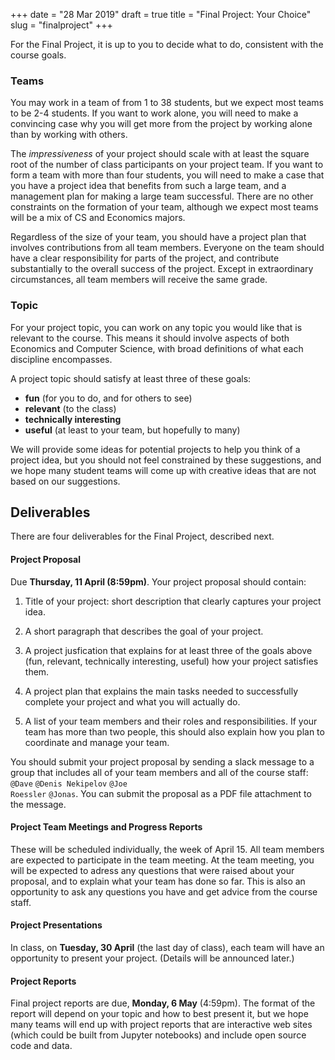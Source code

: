 +++
date = "28 Mar 2019"
draft = true
title = "Final Project: Your Choice"
slug = "finalproject"
+++

For the Final Project, it is up to you to decide what to do,
consistent with the course goals. 

### Teams

You may work in a team of from 1 to 38 students, but we expect most
teams to be 2-4 students. If you want to work alone, you will need to
make a convincing case why you will get more from the project by
working alone than by working with others. 

The _impressiveness_ of your project should scale with at least the
square root of the number of class participants on your project
team. If you want to form a team with more than four students, you
will need to make a case that you have a project idea that benefits
from such a large team, and a management plan for making a large team
successful.  There are no other constraints on the formation of your
team, although we expect most teams will be a mix of CS and Economics
majors.

Regardless of the size of your team, you should have a project plan
that involves contributions from all team members. Everyone on the
team should have a clear responsibility for parts of the project, and
contribute substantially to the overall success of the project. Except
in extraordinary circumstances, all team members will receive the same
grade.

### Topic

For your project topic, you can work on any topic you would like that
is relevant to the course. This means it should involve aspects of
both Economics and Computer Science, with broad definitions of what
each discipline encompasses. 

A project topic should satisfy at least three of these goals:

- **fun** (for you to do, and for others to see)
- **relevant** (to the class)
- **technically interesting** 
- **useful** (at least to your team, but hopefully to many)

We will provide some ideas for potential projects to help you think of
a project idea, but you should not feel constrained by these
suggestions, and we hope many student teams will come up with creative
ideas that are not based on our suggestions.

## Deliverables

There are four deliverables for the Final Project, described next.

#### Project Proposal

Due **Thursday, 11 April (8:59pm)**. Your project proposal should contain:

1. Title of your project: short description that clearly captures your project idea.

2. A short paragraph that describes the goal of your project.

3. A project jusfication that explains for at least three of the goals
above (fun, relevant, technically interesting, useful) how your
project satisfies them.

4. A project plan that explains the main tasks needed to successfully
complete your project and what you will actually do.

5. A list of your team members and their roles and responsibilities. If
your team has more than two people, this should also explain how you
plan to coordinate and manage your team.

You should submit your project proposal by sending a slack message to
a group that includes all of your team members and all of the course
staff: <code>@Dave</code> <code>@Denis Nekipelov</code> <code>@Joe
Roessler</code> <code>@Jonas</code>. You can submit the proposal as a
PDF file attachment to the message.

#### Project Team Meetings and Progress Reports

These will be scheduled individually, the week of April 15. All team
members are expected to participate in the team meeting. At the team
meeting, you will be expected to adress any questions that were raised
about your proposal, and to explain what your team has done so
far. This is also an opportunity to ask any questions you have and get
advice from the course staff.

#### Project Presentations

In class, on **Tuesday, 30 April** (the last day of class), each team
will have an opportunity to present your project. (Details will be
announced later.)

#### Project Reports

Final project reports are due, **Monday, 6 May** (4:59pm).  The format
of the report will depend on your topic and how to best present it,
but we hope many teams will end up with project reports that are
interactive web sites (which could be built from Jupyter notebooks)
and include open source code and data.

